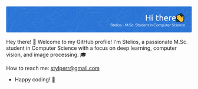 ![Header](./my_banner.png)

Hey there! 👋 Welcome to my GitHub profile! I'm Stelios, a passionate M.Sc. student in Computer Science with a focus on deep learning, computer vision, and image processing. 🎓



How to reach me: stylperr@gmail.com
- Happy coding! 🚀
